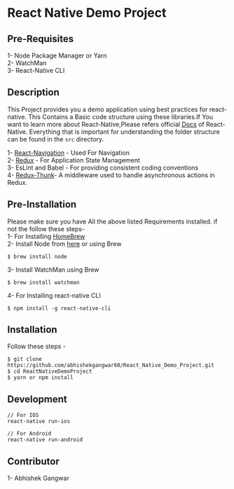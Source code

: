 React Native Demo Project
======================================================

## Pre-Requisites
1- Node Package Manager or Yarn <br />
2- WatchMan <br />
3- React-Native CLI <br />


## Description
This Project provides you a demo application using best practices for react-native. This Contains a Basic code structure using these libraries.If You want to learn more about React-Native,Please refers official [Docs](https://facebook.github.io/react-native/docs/getting-started.html) of React-Native.
Everything that is important for understanding the folder structure can be found in the `src` directory.

1- [React-Navigation](https://reactnavigation.org/docs/getting-started.html) - Used For Navigation <br />
2- [Redux](https://redux.js.org/) - For Application State Management <br />
3- EsLint and Babel - For providing consistent coding conventions <br />
4- [Redux-Thunk](https://www.npmjs.com/package/redux-thunk)- A middleware used to handle asynchronous actions in Redux. <br />

## Pre-Installation
Please make sure you have All the above listed Requirements installed. if not the follow these steps-  <br />
1- For Installing [HomeBrew](https://brew.sh/)  <br />
2- Install Node from [here](https://nodejs.org/en/download/) or using Brew <br />
```
$ brew install node
```
3- Install WatchMan using Brew <br />
```
$ brew install watchman
```
4- For Installing react-native CLI <br />
```
$ npm install -g react-native-cli
```


## Installation
Follow these steps - 

```
$ git clone https://github.com/abhishekgangwar60/React_Native_Demo_Project.git
$ cd ReactNativeDemoProject
$ yarn or npm install

```

## Development 

```
// For IOS
react-native run-ios

// For Android
react-native run-android
```

## Contributor

1- Abhishek Gangwar

